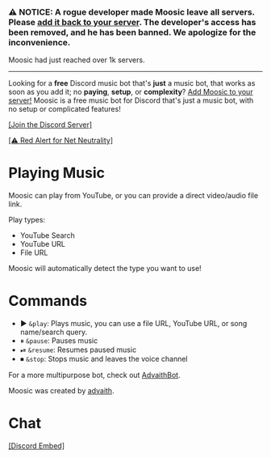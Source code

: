 ### ⚠️ NOTICE: A rogue developer made Moosic leave all servers. Please [add it back to your server](https://moosic.advaith.fun/invite). The developer's access has been removed, and he has been banned. We apologize for the inconvenience.
Moosic had just reached over 1k servers.

---
Looking for a **free** Discord music bot that's **just** a music bot, that works as soon as you add it; no **paying**, **setup**, or **complexity**? [Add Moosic to your server!](/invite) Moosic is a free music bot for Discord that's just a music bot, with no setup or complicated features!

<a class="discord-widget" href="https://discord.gg/WxPH3Fc"><amp-img src="https://discordapp.com/api/guilds/398998849026261003/embed.png?style=banner3" alt="Discord" layout="fixed" height="140" width="320">[Join the Discord Server]</amp-img></a>

[<amp-img src="https://cdn.discordapp.com/attachments/252296452708106240/446101872701472778/redalert-white.png" alt="Red Alert for Net Neutrality" layout="fixed" height="81" width="873">[⚠️ Red Alert for Net Neutrality]</amp-img>](https://battleforthenet.com)

# Playing Music
Moosic can play from YouTube, or you can provide a direct video/audio file link.

Play types:
- YouTube Search
- YouTube URL
- File URL

Moosic will automatically detect the type you want to use!

# Commands
- ▶️ `&play`: Plays music, you can use a file URL, YouTube URL, or song name/search query.
- ⏸ `&pause`: Pauses music
- ⏯ `&resume`: Resumes paused music
- ⏹ `&stop`: Stops music and leaves the voice channel

For a more multipurpose bot, check out [AdvaithBot](https://advaithbot.com).

Moosic was created by [advaith](https://advaith.fun).

# Chat
<amp-iframe src="https://cl2.widgetbot.io/channels/461426831103623168/461426831103623174/" height="600" frameborder="0" sandbox="allow-scripts allow-same-origin"><a href="https://cl2.widgetbot.io/channels/461426831103623168/461426831103623174/">[Discord Embed]</a></amp-iframe>
